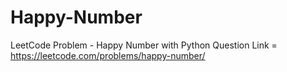 # Happy-Number
LeetCode Problem -  Happy Number with Python
Question Link = https://leetcode.com/problems/happy-number/
